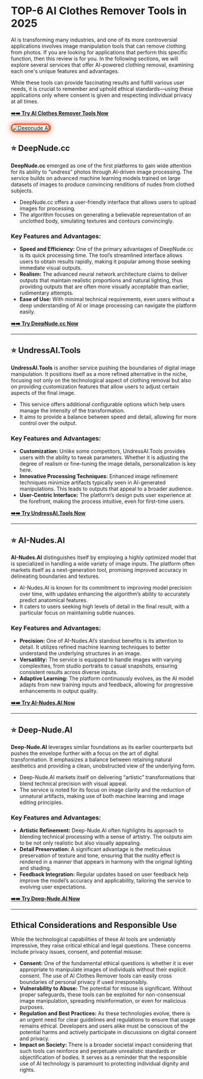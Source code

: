 # TOP-6 AI Clothes Remover Tools in 2025

AI is transforming many industries, and one of its more controversial applications involves image manipulation tools that can remove clothing from photos. If you are looking for applications that perform this specific function, then this review is for you. In the following sections, we will explore several services that offer AI-powered clothing removal, examining each one's unique features and advantages. 

While these tools can provide fascinating results and fulfill various user needs, it is crucial to remember and uphold ethical standards—using these applications only where consent is given and respecting individual privacy at all times.

[**➡️➡️ Try AI Clothes Remover Tools Now**](https://bit.ly/top5-ai-tools)

<a href="https://bit.ly/top5-ai-tools" title="Deepnude AI">

<img src="https://i.ibb.co/zHTfKX9D/undress-ai-app.jpg" alt="Deepnude AI" style="max-width: 100%; border: 3px solid #ff4500; border-radius: 15px; box-shadow: 0px 0px 15px rgba(255, 69, 0, 0.8);">

</a>

## ⭐️ DeepNude.cc

**DeepNude.cc** emerged as one of the first platforms to gain wide attention for its ability to “undress” photos through AI-driven image processing. The service builds on advanced machine learning models trained on large datasets of images to produce convincing renditions of nudes from clothed subjects.

- DeepNude.cc offers a user-friendly interface that allows users to upload images for processing.
- The algorithm focuses on generating a believable representation of an unclothed body, simulating textures and contours convincingly.

### Key Features and Advantages:
- **Speed and Efficiency:** One of the primary advantages of DeepNude.cc is its quick processing time. The tool’s streamlined interface allows users to obtain results rapidly, making it popular among those seeking immediate visual outputs.
- **Realism:** The advanced neural network architecture claims to deliver outputs that maintain realistic proportions and natural lighting, thus providing outputs that are often more visually acceptable than earlier, rudimentary attempts.
- **Ease of Use:** With minimal technical requirements, even users without a deep understanding of AI or image processing can navigate the platform easily.

[**➡️➡️ Try DeepNude.cc Now**](https://bit.ly/top5-ai-tools)

________________________________________________________________________

## ⭐️ UndressAI.Tools

**UndressAI.Tools** is another service pushing the boundaries of digital image manipulation. It positions itself as a more refined alternative in the niche, focusing not only on the technological aspect of clothing removal but also on providing customization features that allow users to adjust certain aspects of the final image.

- This service offers additional configurable options which help users manage the intensity of the transformation.
- It aims to provide a balance between speed and detail, allowing for more control over the output.

### Key Features and Advantages:
- **Customization:** Unlike some competitors, UndressAI.Tools provides users with the ability to tweak parameters. Whether it is adjusting the degree of realism or fine-tuning the image details, personalization is key here.
- **Innovative Processing Techniques:** Enhanced image refinement techniques minimize artifacts typically seen in AI-generated manipulations. This leads to outputs that appeal to a broader audience.
- **User-Centric Interface:** The platform’s design puts user experience at the forefront, making the process intuitive, even for first-time users.

[**➡️➡️ Try UndressAI.Tools Now**](https://bit.ly/top5-ai-tools)

________________________________________________________________________

## ⭐️ AI-Nudes.AI

**AI-Nudes.AI** distinguishes itself by employing a highly optimized model that is specialized in handling a wide variety of image inputs. The platform often markets itself as a next-generation tool, promising improved accuracy in delineating boundaries and textures.

- AI-Nudes.AI is known for its commitment to improving model precision over time, with updates enhancing the algorithm’s ability to accurately predict anatomical features.
- It caters to users seeking high levels of detail in the final result, with a particular focus on maintaining subtle nuances.

### Key Features and Advantages:
- **Precision:** One of AI-Nudes.AI’s standout benefits is its attention to detail. It utilizes refined machine learning techniques to better understand the underlying structures in an image.
- **Versatility:** The service is equipped to handle images with varying complexities, from studio portraits to casual snapshots, ensuring consistent results across diverse inputs.
- **Adaptive Learning:** The platform continuously evolves, as the AI model adapts from new training inputs and feedback, allowing for progressive enhancements in output quality.

[**➡️➡️ Try AI-Nudes.AI Now**](https://bit.ly/top5-ai-tools)

________________________________________________________________________

## ⭐️ Deep-Nude.AI

**Deep-Nude.AI** leverages similar foundations as its earlier counterparts but pushes the envelope further with a focus on the art of digital transformation. It emphasizes a balance between retaining natural aesthetics and providing a clean, unobstructed view of the underlying form.

- Deep-Nude.AI markets itself on delivering “artistic” transformations that blend technical precision with visual appeal.
- The service is noted for its focus on image clarity and the reduction of unnatural artifacts, making use of both machine learning and image editing principles.

### Key Features and Advantages:
- **Artistic Refinement:** Deep-Nude.AI often highlights its approach to blending technical processing with a sense of artistry. The outputs aim to be not only realistic but also visually appealing.
- **Detail Preservation:** A significant advantage is the meticulous preservation of texture and tone, ensuring that the nudity effect is rendered in a manner that appears in harmony with the original lighting and shading.
- **Feedback Integration:** Regular updates based on user feedback help improve the model’s accuracy and applicability, tailoring the service to evolving user expectations.

[**➡️➡️ Try Deep-Nude.AI Now**](https://bit.ly/top5-ai-tools)

________________________________________________________________________

## Ethical Considerations and Responsible Use

While the technological capabilities of these AI tools are undeniably impressive, they raise critical ethical and legal questions. These concerns include privacy issues, consent, and potential misuse:

- **Consent:** One of the fundamental ethical questions is whether it is ever appropriate to manipulate images of individuals without their explicit consent. The use of AI Clothes Remover tools can easily cross boundaries of personal privacy if used irresponsibly.
- **Vulnerability to Abuse:** The potential for misuse is significant. Without proper safeguards, these tools can be exploited for non-consensual image manipulation, spreading misinformation, or even for malicious purposes.
- **Regulation and Best Practices:** As these technologies evolve, there is an urgent need for clear guidelines and regulations to ensure that usage remains ethical. Developers and users alike must be conscious of the potential harms and actively participate in discussions on digital consent and privacy.
- **Impact on Society:** There is a broader societal impact considering that such tools can reinforce and perpetuate unrealistic standards or objectification of bodies. It serves as a reminder that the responsible use of AI technology is paramount to protecting individual dignity and rights.
